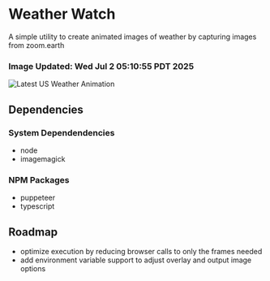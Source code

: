 # Weather Watch

A simple utility to create animated images of weather by capturing images from zoom.earth

### Image Updated: Wed Jul  2 05:10:55 PDT 2025

![Latest US Weather Animation](animations/2025-07-02.webp)

## Dependencies
### System Dependendencies
* node
* imagemagick
### NPM Packages
* puppeteer
* typescript

## Roadmap
* optimize execution by reducing browser calls to only the frames needed
* add environment variable support to adjust overlay and output image options
